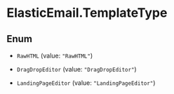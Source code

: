# ElasticEmail.TemplateType

## Enum


* `RawHTML` (value: `"RawHTML"`)

* `DragDropEditor` (value: `"DragDropEditor"`)

* `LandingPageEditor` (value: `"LandingPageEditor"`)



